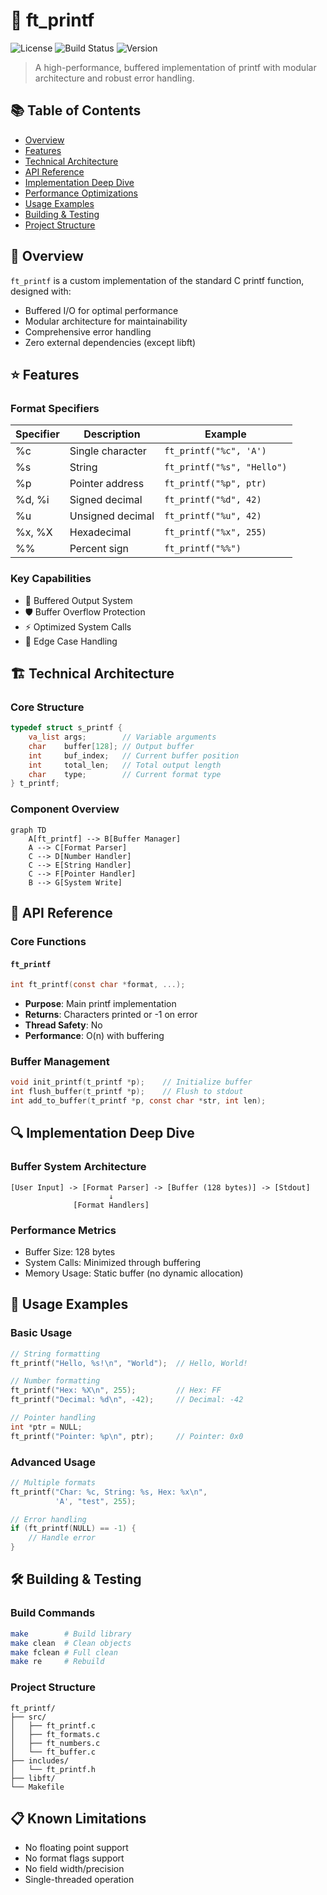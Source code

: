 # 📝 ft_printf

![License](https://img.shields.io/badge/license-MIT-blue.svg)
![Build Status](https://img.shields.io/badge/build-passing-brightgreen.svg)
![Version](https://img.shields.io/badge/version-1.0.0-orange.svg)

> A high-performance, buffered implementation of printf with modular architecture and robust error handling.

## 📚 Table of Contents
- [Overview](#-overview)
- [Features](#-features)
- [Technical Architecture](#-technical-architecture)
- [API Reference](#-api-reference)
- [Implementation Deep Dive](#-implementation-deep-dive)
- [Performance Optimizations](#-performance-optimizations)
- [Usage Examples](#-usage-examples)
- [Building & Testing](#-building--testing)
- [Project Structure](#-project-structure)

## 🎯 Overview

`ft_printf` is a custom implementation of the standard C printf function, designed with:
- Buffered I/O for optimal performance
- Modular architecture for maintainability
- Comprehensive error handling
- Zero external dependencies (except libft)

## ⭐ Features

### Format Specifiers
| Specifier | Description | Example |
|-----------|-------------|---------|
| %c | Single character | `ft_printf("%c", 'A')` |
| %s | String | `ft_printf("%s", "Hello")` |
| %p | Pointer address | `ft_printf("%p", ptr)` |
| %d, %i | Signed decimal | `ft_printf("%d", 42)` |
| %u | Unsigned decimal | `ft_printf("%u", 42)` |
| %x, %X | Hexadecimal | `ft_printf("%x", 255)` |
| %% | Percent sign | `ft_printf("%%")` |

### Key Capabilities
- 🔄 Buffered Output System
- 🛡️ Buffer Overflow Protection 
- ⚡ Optimized System Calls
- 🎯 Edge Case Handling

## 🏗 Technical Architecture

### Core Structure
```c
typedef struct s_printf {
    va_list args;        // Variable arguments
    char    buffer[128]; // Output buffer
    int     buf_index;   // Current buffer position
    int     total_len;   // Total output length
    char    type;        // Current format type
} t_printf;
```

### Component Overview
```mermaid
graph TD
    A[ft_printf] --> B[Buffer Manager]
    A --> C[Format Parser]
    C --> D[Number Handler]
    C --> E[String Handler]
    C --> F[Pointer Handler]
    B --> G[System Write]
```

## 📘 API Reference

### Core Functions

#### `ft_printf`
```c
int ft_printf(const char *format, ...);
```
- **Purpose**: Main printf implementation
- **Returns**: Characters printed or -1 on error
- **Thread Safety**: No
- **Performance**: O(n) with buffering

### Buffer Management
```c
void init_printf(t_printf *p);    // Initialize buffer
int flush_buffer(t_printf *p);    // Flush to stdout
int add_to_buffer(t_printf *p, const char *str, int len);
```

## 🔍 Implementation Deep Dive

### Buffer System Architecture
```
[User Input] -> [Format Parser] -> [Buffer (128 bytes)] -> [Stdout]
                      ↓
              [Format Handlers]
```

### Performance Metrics
- Buffer Size: 128 bytes
- System Calls: Minimized through buffering
- Memory Usage: Static buffer (no dynamic allocation)

## 🚀 Usage Examples

### Basic Usage
```c
// String formatting
ft_printf("Hello, %s!\n", "World");  // Hello, World!

// Number formatting
ft_printf("Hex: %X\n", 255);         // Hex: FF
ft_printf("Decimal: %d\n", -42);     // Decimal: -42

// Pointer handling
int *ptr = NULL;
ft_printf("Pointer: %p\n", ptr);     // Pointer: 0x0
```

### Advanced Usage
```c
// Multiple formats
ft_printf("Char: %c, String: %s, Hex: %x\n", 
          'A', "test", 255);

// Error handling
if (ft_printf(NULL) == -1) {
    // Handle error
}
```

## 🛠 Building & Testing

### Build Commands
```bash
make        # Build library
make clean  # Clean objects
make fclean # Full clean
make re     # Rebuild
```

### Project Structure
```
ft_printf/
├── src/
│   ├── ft_printf.c
│   ├── ft_formats.c
│   ├── ft_numbers.c
│   └── ft_buffer.c
├── includes/
│   └── ft_printf.h
├── libft/
└── Makefile
```

## 📋 Known Limitations

- No floating point support
- No format flags support
- No field width/precision
- Single-threaded operation
